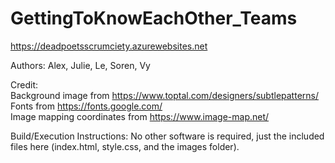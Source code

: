 # GettingToKnowEachOther_Teams

https://deadpoetsscrumciety.azurewebsites.net  

Authors: Alex, Julie, Le, Soren, Vy  
  
Credit:  
Background image from https://www.toptal.com/designers/subtlepatterns/  
Fonts from https://fonts.google.com/   
Image mapping coordinates from https://www.image-map.net/  
  
  
Build/Execution Instructions: No other software is required, just the included files here (index.html, style.css, and the images folder).
